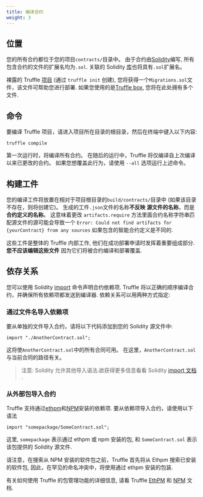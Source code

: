 ```yaml
---
title: 编译合约
weight: 3
---
```


## 位置

您的所有合约都位于您的项目`contracts/`目录中。
由于合约由[Solidity](https://solidity.readthedocs.io/en/develop/)编写, 所有包含合约的文件的扩展名均为`.sol`.
关联的 Solidity [库](http://solidity.readthedocs.org/en/latest/contracts.html#libraries)也将具有`.sol`扩展名。

裸露的 Truffle [项目](/docs/truffle/quickstart) (通过 `truffle init` 创建), 您将获得一个`Migrations.sol`文件，该文件可帮助您进行部署.
如果您使用的是[Truffle box](/boxes), 您将在此处拥有多个文件.

## 命令

要编译 Truffle 项目，请进入项目所在目录的根目录，然后在终端中键入以下内容:

```shell
truffle compile
```

第一次运行时，将编译所有合约。
在随后的运行中，Truffle 将仅编译自上次编译以来已更改的合约。
如果您想覆盖此行为，请使用 `--all` 选项运行上述命令。

## 构建工件

您的编译工件将放置在相对于项目根目录的`build/contracts/`目录中 (如果该目录不存在，则将创建它)。
生成的工件`.json`文件的名称**不反映** **源文件的名称**，而是**合约定义的名称**。
这意味着更改 `artifacts.require` 方法里面合约名称字符串匹配源文件的源可能会导致一个 `Error: Could not find artifacts for {yourContract} from any sources` 如果包含的智能合约定义是不同的.

这些工件是整体的 Truffle 内部工作, 他们在成功部署申请时发挥着重要组成部分.
**您不应该编辑这些文件** 因为它们将被合约编译和部署覆盖.

## 依存关系

您可以使用 Solidity [import](http://solidity.readthedocs.org/en/latest/layout-of-source-files.html#importing-other-source-files) 命令声明合约依赖项.
Truffle 将以正确的顺序编译合约，并确保所有依赖项都发送到编译器.
依赖关系可以用两种方式指定:

### 通过文件名导入依赖项

要从单独的文件导入合约，请将以下代码添加到您的 Solidity 源文件中:

```solidity
import "./AnotherContract.sol";
```

这将使`AnotherContract.sol`中的所有合同可用。
在这里，`AnotherContract.sol`与当前合同的路径有关。

> 注意: Solidity 允许其他导入语法.欲获得更多信息看看 Solidity [import 文档](http://solidity.readthedocs.org/en/latest/layout-of-source-files.html#importing-other-source-files) .

### 从外部包导入合约

Truffle 支持通过[ethpm](/docs/truffle/getting-started/package-management-via-ethpm)和[NPM](/docs/truffle/getting-started/package-management-via-npm)安装的依赖项.
要从依赖项导入合约，请使用以下语法

```solidity
import "somepackage/SomeContract.sol";
```

这里, `somepackage` 表示通过 ethpm 或 npm 安装的包, 和 `SomeContract.sol` 表示该包提供的 Solidity 源文件.

请注意，在搜索从 NPM 安装的软件包之前，Truffle 首先将从 Ethpm 搜索已安装的软件包, 因此，在罕见的命名冲突中，将使用通过 ethpm 安装的包装.

有关如何使用 Truffle 的包管理功能的详细信息, 请看 Truffle [EthPM](/docs/truffle/getting-started/package-management-via-ethpm) 和 [NPM](/d和/truffle/getting-started/package-management-via-npm) 文档.
